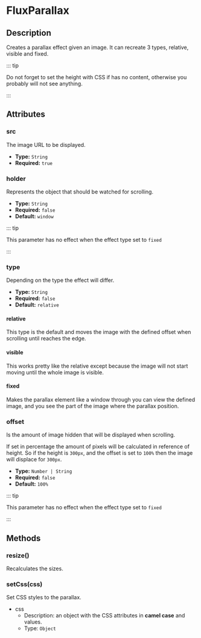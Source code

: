 ---
---

# FluxParallax

## Description

Creates a parallax effect given an image. It can recreate 3 types, relative, visible and fixed.

::: tip

Do not forget to set the height with CSS if has no content, otherwise you probably will not see anything.

:::

## Attributes

### src

The image URL to be displayed.

- **Type:** `String`
- **Required:** `true`

### holder

Represents the object that should be watched for scrolling.

- **Type:** `String`
- **Required:** `false`
- **Default:** `window`

::: tip

This parameter has no effect when the effect type set to `fixed`

:::

### type

Depending on the type the effect will differ.

- **Type:** `String`
- **Required:** `false`
- **Default:** `relative`

#### relative

This type is the default and moves the image with the defined offset when scrolling until reaches the edge.

#### visible

This works pretty like the relative except because the image will not start moving until the whole image is visible.

#### fixed

Makes the parallax element like a window through you can view the defined image, and you see the part of the image where the parallax position.

### offset

Is the amount of image hidden that will be displayed when scrolling.

If set in percentage the amount of pixels will be calculated in reference of height. So if the height is `300px`, and the offset is set to `100%` then the image will displace for `300px`.

- **Type:** `Number | String`
- **Required:** `false`
- **Default:** `100%`

::: tip

This parameter has no effect when the effect type set to `fixed`

:::

## Methods

### resize()

Recalculates the sizes.

### setCss(css)

Set CSS styles to the parallax.

- css
  - Description: an object with the CSS attributes in **camel case** and values.
  - Type: `Object`
